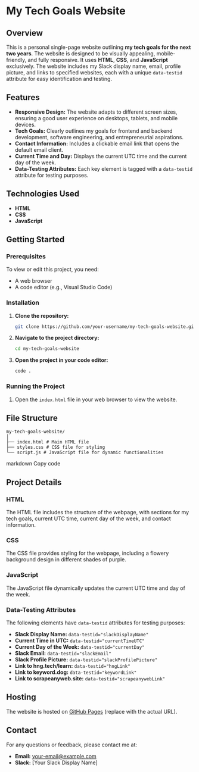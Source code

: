 # My Tech Goals Website

## Overview

This is a personal single-page website outlining **my tech goals for the next two years**. The website is designed to be visually appealing, mobile-friendly, and fully responsive. It uses **HTML**, **CSS**, and **JavaScript** exclusively. The website includes my Slack display name, email, profile picture, and links to specified websites, each with a unique `data-testid` attribute for easy identification and testing.

## Features

- **Responsive Design:** The website adapts to different screen sizes, ensuring a good user experience on desktops, tablets, and mobile devices.
- **Tech Goals:** Clearly outlines my goals for frontend and backend development, software engineering, and entrepreneurial aspirations.
- **Contact Information:** Includes a clickable email link that opens the default email client.
- **Current Time and Day:** Displays the current UTC time and the current day of the week.
- **Data-Testing Attributes:** Each key element is tagged with a `data-testid` attribute for testing purposes.

## Technologies Used

- **HTML**
- **CSS**
- **JavaScript**

## Getting Started

### Prerequisites

To view or edit this project, you need:
- A web browser
- A code editor (e.g., Visual Studio Code)

### Installation

1. **Clone the repository:**
    ```sh
    git clone https://github.com/your-username/my-tech-goals-website.git
    ```
2. **Navigate to the project directory:**
    ```sh
    cd my-tech-goals-website
    ```
3. **Open the project in your code editor:**
    ```sh
    code .
    ```

### Running the Project

1. Open the `index.html` file in your web browser to view the website.

## File Structure
```
my-tech-goals-website/
│
├── index.html # Main HTML file
├── styles.css # CSS file for styling
└── script.js # JavaScript file for dynamic functionalities
```
markdown
Copy code

## Project Details

### HTML

The HTML file includes the structure of the webpage, with sections for my tech goals, current UTC time, current day of the week, and contact information.

### CSS

The CSS file provides styling for the webpage, including a flowery background design in different shades of purple.

### JavaScript

The JavaScript file dynamically updates the current UTC time and day of the week.

### Data-Testing Attributes

The following elements have `data-testid` attributes for testing purposes:
- **Slack Display Name:** `data-testid="slackDisplayName"`
- **Current Time in UTC:** `data-testid="currentTimeUTC"`
- **Current Day of the Week:** `data-testid="currentDay"`
- **Slack Email:** `data-testid="slackEmail"`
- **Slack Profile Picture:** `data-testid="slackProfilePicture"`
- **Link to hng.tech/learn:** `data-testid="hngLink"`
- **Link to keyword.dog:** `data-testid="keywordLink"`
- **Link to scrapeanyweb.site:** `data-testid="scrapeanywebLink"`

## Hosting

The website is hosted on [GitHub Pages](https://your-username.github.io/my-tech-goals-website) (replace with the actual URL).

## Contact

For any questions or feedback, please contact me at:
- **Email:** [your-email@example.com](mailto:your-email@example.com)
- **Slack:** [Your Slack Display Name]
